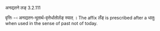 

 अनद्यतने लङ् 3.2.111 


वृत्तिः --ः अनद्यतन-भूतार्थ-वृत्तेर्धातोर्लङ् स्‍यात् । The affix लँङ् is prescribed after a धातुः when used in the sense of past not of today. 


